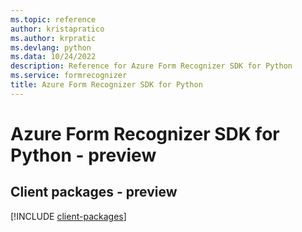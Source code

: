 ```yaml
---
ms.topic: reference
author: kristapratico
ms.author: krpratic
ms.devlang: python
ms.data: 10/24/2022
description: Reference for Azure Form Recognizer SDK for Python
ms.service: formrecognizer
title: Azure Form Recognizer SDK for Python
---
```

# Azure Form Recognizer SDK for Python - preview

## Client packages - preview
[!INCLUDE [client-packages](form-recognizer-client-index.md)]